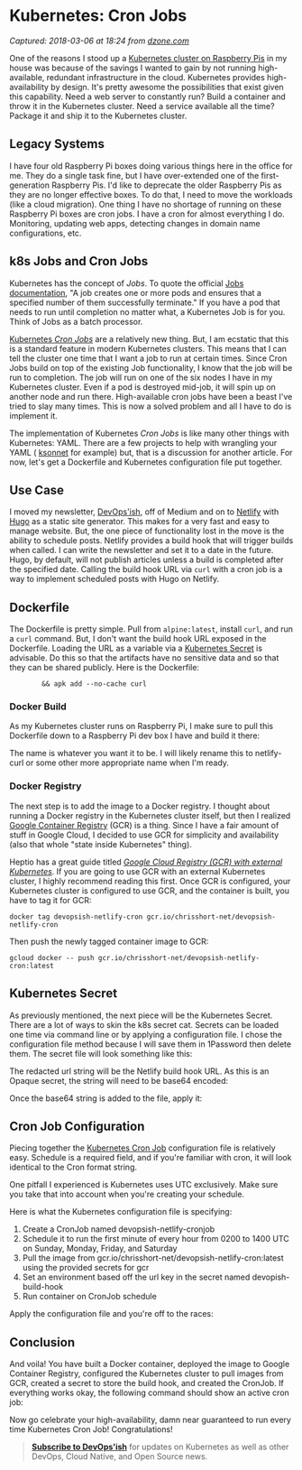 # Kubernetes: Cron Jobs

_Captured: 2018-03-06 at 18:24 from [dzone.com](https://dzone.com/articles/kubernetes-cron-jobs?edition=366208&utm_source=Zone%20Newsletter&utm_medium=email&utm_campaign=cloud%202018-03-06)_

One of the reasons I stood up a [Kubernetes cluster on Raspberry Pis](https://chrisshort.net/my-raspberry-pi-kubernetes-cluster/) in my house was because of the savings I wanted to gain by not running high-available, redundant infrastructure in the cloud. Kubernetes provides high-availability by design. It's pretty awesome the possibilities that exist given this capability. Need a web server to constantly run? Build a container and throw it in the Kubernetes cluster. Need a service available all the time? Package it and ship it to the Kubernetes cluster.

## Legacy Systems

I have four old Raspberry Pi boxes doing various things here in the office for me. They do a single task fine, but I have over-extended one of the first-generation Raspberry Pis. I'd like to deprecate the older Raspberry Pis as they are no longer effective boxes. To do that, I need to move the workloads (like a cloud migration). One thing I have no shortage of running on these Raspberry Pi boxes are cron jobs. I have a cron for almost everything I do. Monitoring, updating web apps, detecting changes in domain name configurations, etc.

## k8s Jobs and Cron Jobs

Kubernetes has the concept of _Jobs_. To quote the official [Jobs documentation](https://kubernetes.io/docs/concepts/workloads/controllers/jobs-run-to-completion/#what-is-a-job), "A job creates one or more pods and ensures that a specified number of them successfully terminate." If you have a pod that needs to run until completion no matter what, a Kubernetes Job is for you. Think of Jobs as a batch processor.

[Kubernetes _Cron Jobs_](https://kubernetes.io/docs/concepts/workloads/controllers/cron-jobs/) are a relatively new thing. But, I am ecstatic that this is a standard feature in modern Kubernetes clusters. This means that I can tell the cluster one time that I want a job to run at certain times. Since Cron Jobs build on top of the existing Job functionality, I know that the job will be run to completion. The job will run on one of the six nodes I have in my Kubernetes cluster. Even if a pod is destroyed mid-job, it will spin up on another node and run there. High-available cron jobs have been a beast I've tried to slay many times. This is now a solved problem and all I have to do is implement it.

The implementation of Kubernetes _Cron Jobs_ is like many other things with Kubernetes: YAML. There are a few projects to help with wrangling your YAML ( [ksonnet](https://ksonnet.io/) for example) but, that is a discussion for another article. For now, let's get a Dockerfile and Kubernetes configuration file put together.

## Use Case

I moved my newsletter, [DevOps'ish](https://devopsish.com/), off of Medium and on to [Netlify](https://www.netlify.com/) with [Hugo](http://gohugo.io/) as a static site generator. This makes for a very fast and easy to manage website. But, the one piece of functionality lost in the move is the ability to schedule posts. Netlify provides a build hook that will trigger builds when called. I can write the newsletter and set it to a date in the future. Hugo, by default, will not publish articles unless a build is completed after the specified date. Calling the build hook URL via `curl` with a cron job is a way to implement scheduled posts with Hugo on Netlify.

## Dockerfile

The Dockerfile is pretty simple. Pull from `alpine:latest`, install `curl`, and run a `curl` command. But, I don't want the build hook URL exposed in the Dockerfile. Loading the URL as a variable via a [Kubernetes Secret](https://kubernetes.io/docs/concepts/configuration/secret/) is advisable. Do this so that the artifacts have no sensitive data and so that they can be shared publicly. Here is the Dockerfile:
    
    
            && apk add --no-cache curl

### Docker Build

As my Kubernetes cluster runs on Raspberry Pi, I make sure to pull this Dockerfile down to a Raspberry Pi dev box I have and build it there:

The name is whatever you want it to be. I will likely rename this to netlify-curl or some other more appropriate name when I'm ready.

### Docker Registry

The next step is to add the image to a Docker registry. I thought about running a Docker registry in the Kubernetes cluster itself, but then I realized [Google Container Registry](https://cloud.google.com/container-registry/) (GCR) is a thing. Since I have a fair amount of stuff in Google Cloud, I decided to use GCR for simplicity and availability (also that whole "state inside Kubernetes" thing).

Heptio has a great guide titled _[Google Cloud Registry (GCR) with external Kubernetes](http://docs.heptio.com/content/private-registries/pr-gcr.html)_. If you are going to use GCR with an external Kubernetes cluster, I highly recommend reading this first. Once GCR is configured, your Kubernetes cluster is configured to use GCR, and the container is built, you have to tag it for GCR:
    
    
    docker tag devopsish-netlify-cron gcr.io/chrisshort-net/devopsish-netlify-cron

Then push the newly tagged container image to GCR:
    
    
    gcloud docker -- push gcr.io/chrisshort-net/devopsish-netlify-cron:latest

## Kubernetes Secret

As previously mentioned, the next piece will be the Kubernetes Secret. There are a lot of ways to skin the k8s secret cat. Secrets can be loaded one time via command line or by applying a configuration file. I chose the configuration file method because I will save them in 1Password then delete them. The secret file will look something like this:

The redacted url string will be the Netlify build hook URL. As this is an Opaque secret, the string will need to be base64 encoded:

Once the base64 string is added to the file, apply it:

## Cron Job Configuration

Piecing together the [Kubernetes Cron Job](https://kubernetes.io/docs/concepts/workloads/controllers/cron-jobs) configuration file is relatively easy. Schedule is a required field, and if you're familiar with cron, it will look identical to the Cron format string.

One pitfall I experienced is Kubernetes uses UTC exclusively. Make sure you take that into account when you're creating your schedule.

Here is what the Kubernetes configuration file is specifying:

  1. Create a CronJob named devopsish-netlify-cronjob
  2. Schedule it to run the first minute of every hour from 0200 to 1400 UTC on Sunday, Monday, Friday, and Saturday
  3. Pull the image from gcr.io/chrisshort-net/devopsish-netlify-cron:latest using the provided secrets for gcr
  4. Set an environment based off the url key in the secret named devopish-build-hook
  5. Run container on CronJob schedule

Apply the configuration file and you're off to the races:

## Conclusion

And voila! You have built a Docker container, deployed the image to Google Container Registry, configured the Kubernetes cluster to pull images from GCR, created a secret to store the build hook, and created the CronJob. If everything works okay, the following command should show an active cron job:

Now go celebrate your high-availability, damn near guaranteed to run every time Kubernetes Cron Job! Congratulations!

> **[Subscribe to DevOps'ish](https://chrisshort.net/newsletter/)** for updates on Kubernetes as well as other DevOps, Cloud Native, and Open Source news.
